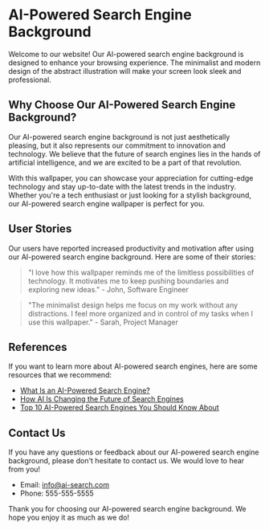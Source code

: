 <!--font:IBM Plex Sans-->

# AI-Powered Search Engine Background

Welcome to our website! Our AI-powered search engine background is designed to enhance your browsing experience. The minimalist and modern design of the abstract illustration will make your screen look sleek and professional.

## Why Choose Our AI-Powered Search Engine Background?

Our AI-powered search engine background is not just aesthetically pleasing, but it also represents our commitment to innovation and technology. We believe that the future of search engines lies in the hands of artificial intelligence, and we are excited to be a part of that revolution.

With this wallpaper, you can showcase your appreciation for cutting-edge technology and stay up-to-date with the latest trends in the industry. Whether you're a tech enthusiast or just looking for a stylish background, our AI-powered search engine wallpaper is perfect for you.

## User Stories

Our users have reported increased productivity and motivation after using our AI-powered search engine background. Here are some of their stories:

> "I love how this wallpaper reminds me of the limitless possibilities of technology. It motivates me to keep pushing boundaries and exploring new ideas." - John, Software Engineer

> "The minimalist design helps me focus on my work without any distractions. I feel more organized and in control of my tasks when I use this wallpaper." - Sarah, Project Manager

## References

If you want to learn more about AI-powered search engines, here are some resources that we recommend:

- [What Is an AI-Powered Search Engine?](#)
- [How AI Is Changing the Future of Search Engines](#)
- [Top 10 AI-Powered Search Engines You Should Know About](#)

## Contact Us

If you have any questions or feedback about our AI-powered search engine background, please don't hesitate to contact us. We would love to hear from you!

- Email: [info@ai-search.com](mailto:info@ai-search.com)
- Phone: 555-555-5555

Thank you for choosing our AI-powered search engine background. We hope you enjoy it as much as we do!

<!--

Write me content for website with wallpaper which alt text is:

"A wallpaper featuring an abstract illustration of an AI-powered search engine, with a minimalist and modern design."

The name/title of the page should not be 1:1 copy of the alt text but rather a real content of the website which is using this wallpaper.

- Use markdown format 
- Start with heading
- Heading should be short and concise
- The content should look like a real website 
- The website should not be about the wallpaper, wallpaper is just a related background
- Heading should be contain work "wallpaper" or "background"
- Include real sections like references, contact, user stories, etc. use things relevant to the page purpose.
- Feel free to use structure like headings, bullets, numbering, blockquotes, paragraphs, horizontal lines, etc.
- You can use formatting like bold or _italic_
- You can include UTF-8 emojis
- Links should be only #hash anchors (and you can refer to the document itself)
- Do not include images


---


# AI-Powered Search Engine Background

Welcome to our website! Our AI-powered search engine background is designed to enhance your browsing experience. The minimalist and modern design of the abstract illustration will make your screen look sleek and professional.

## Why Choose Our AI-Powered Search Engine Background?

Our AI-powered search engine background is not just aesthetically pleasing, but it also represents our commitment to innovation and technology. We believe that the future of search engines lies in the hands of artificial intelligence, and we are excited to be a part of that revolution.

With this wallpaper, you can showcase your appreciation for cutting-edge technology and stay up-to-date with the latest trends in the industry. Whether you're a tech enthusiast or just looking for a stylish background, our AI-powered search engine wallpaper is perfect for you.

## User Stories

Our users have reported increased productivity and motivation after using our AI-powered search engine background. Here are some of their stories:

> "I love how this wallpaper reminds me of the limitless possibilities of technology. It motivates me to keep pushing boundaries and exploring new ideas." - John, Software Engineer

> "The minimalist design helps me focus on my work without any distractions. I feel more organized and in control of my tasks when I use this wallpaper." - Sarah, Project Manager

## References

If you want to learn more about AI-powered search engines, here are some resources that we recommend:

- [What Is an AI-Powered Search Engine?](#)
- [How AI Is Changing the Future of Search Engines](#)
- [Top 10 AI-Powered Search Engines You Should Know About](#)

## Contact Us

If you have any questions or feedback about our AI-powered search engine background, please don't hesitate to contact us. We would love to hear from you!

- Email: [info@ai-search.com](mailto:info@ai-search.com)
- Phone: 555-555-5555

Thank you for choosing our AI-powered search engine background. We hope you enjoy it as much as we do!

-->
